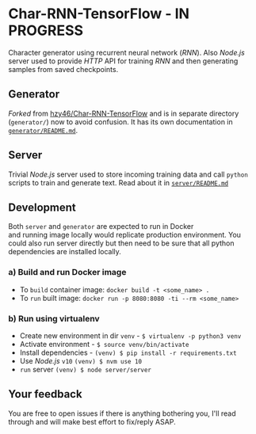 # Char-RNN-TensorFlow - IN PROGRESS

Character generator using recurrent neural network (_RNN_).
Also _Node.js_ server used to provide _HTTP_ API for training 
_RNN_ and then generating samples from saved checkpoints.

## Generator

_Forked_ from [hzy46/Char-RNN-TensorFlow](https://github.com/hzy46/Char-RNN-TensorFlow) 
and is in separate directory (`generator/`) now to avoid confusion. It has its own documentation
in [`generator/README.md`](generator/README.md).

## Server

Trivial _Node.js_ server used to store incoming training data and call `python` scripts to train 
and generate text. Read about it in [`server/README.md`](server/README.md)

## Development

Both `server` and `generator` are expected to run in Docker  
and running image locally would replicate production environment.
You could also run server directly but then need to be sure that all
python dependencies are installed locally. 

### a) Build and run Docker image

- To `build` container image: `docker build -t <some_name> .`
- To `run` built image: `docker run -p 8080:8080 -ti --rm <some_name>`

### b) Run using virtualenv

- Create new environment in dir `venv` - `$ virtualenv -p python3 venv`
- Activate environment - `$ source venv/bin/activate`
- Install dependencies - `(venv) $ pip install -r requirements.txt`
- Use _Node.js_ `v10` `(venv) $ nvm use 10`
- `run` server `(venv) $ node server/server`

## Your feedback

You are free to open issues if there is anything bothering you, I'll read through and will make 
best effort to fix/reply ASAP.
